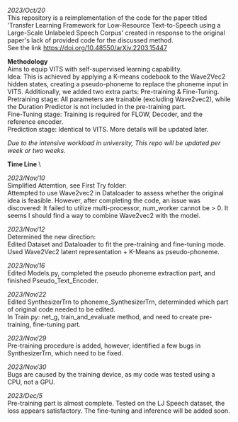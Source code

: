 *2023/Oct/20*\
This repository is a reimplementation of the code for the paper titled 'Transfer Learning Framework for Low-Resource Text-to-Speech using a Large-Scale Unlabeled Speech Corpus' created in response to the original paper's lack of provided code for the discussed method. \
See the link https://doi.org/10.48550/arXiv.2203.15447

**Methodology** \
Aims to equip VITS with self-supervised learning capability.\
Idea: This is achieved by applying a K-means codebook to the Wave2Vec2 hidden states, creating a pseudo-phoneme to replace the phoneme input in VITS. Additionally, we added two extra parts: Pre-training & Fine-Tuning. \
Pretraining stage: All parameters are trainable (excluding Wave2vec2), while the Duration Predictor is not included in the pre-training part.\
Fine-Tuning stage: Training is required for FLOW, Decoder, and the reference encoder.\
Prediction stage: Identical to VITS.
More details will be updated later.


*Due to the intensive workload in university, This repo will be updated per week or two weeks.* 

**Time Line** \

*2023/Nov/10* \
Simplified Attemtion, see First Try folder: \
Attempted to use Wave2vec2 in Dataloader to assess whether the original idea is feasible. However, after completing the code, an issue was discovered: It failed to utilize multi-processor, num_worker cannot be > 0. It seems I should find a way to combine Wave2vec2 with the model.

*2023/Nov/12* \
Determined the new direction: \
Edited Dataset and Dataloader to fit the pre-training and fine-tuning mode. \
Used Wave2Vec2 latent representation + K-Means as pseudo-phoneme.

*2023/Nov/16* \
Edited Models.py, completed the pseudo phoneme extraction part, and finished Pseudo_Text_Encoder.

*2023/Nov/22* \
Edited SynthesizerTrn to phoneme_SynthesizerTrn, determinded which part of original code needed to be edited.\
In Train.py: net_g, train_and_evaluate method, and need to create pre-training, fine-tuning part.

*2023/Nov/29* \
Pre-training procedure is added, however, identified a few bugs in SynthesizerTrn, which need to be fixed.

*2023/Nov/30* \
Bugs are caused by the training device, as my code was tested using a CPU, not a GPU.

*2023/Dec/5* \
Pre-training part is almost complete. Tested on the LJ Speech dataset, the loss appears satisfactory. The fine-tuning and inference will be added soon.

